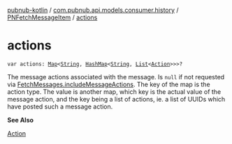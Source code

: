 [pubnub-kotlin](../../index.md) / [com.pubnub.api.models.consumer.history](../index.md) / [PNFetchMessageItem](index.md) / [actions](./actions.md)

# actions

`var actions: `[`Map`](https://kotlinlang.org/api/latest/jvm/stdlib/kotlin.collections/-map/index.html)`<`[`String`](https://kotlinlang.org/api/latest/jvm/stdlib/kotlin/-string/index.html)`, `[`HashMap`](https://kotlinlang.org/api/latest/jvm/stdlib/kotlin.collections/-hash-map/index.html)`<`[`String`](https://kotlinlang.org/api/latest/jvm/stdlib/kotlin/-string/index.html)`, `[`List`](https://kotlinlang.org/api/latest/jvm/stdlib/kotlin.collections/-list/index.html)`<`[`Action`](../-action/index.md)`>>>?`

The message actions associated with the message.
Is `null` if not requested via [FetchMessages.includeMessageActions](../../com.pubnub.api.endpoints/-fetch-messages/include-message-actions.md).
The key of the map is the action type. The value is another map,
which key is the actual value of the message action,
and the key being a list of actions, ie. a list of UUIDs which have posted such a message action.

**See Also**

[Action](../-action/index.md)

